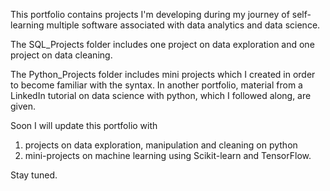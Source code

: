 This portfolio contains projects I'm developing during my journey of self-learning multiple software associated with data analytics and data science.

The SQL_Projects folder includes one project on data exploration and one project on data cleaning.

The Python_Projects folder includes mini projects which I created in order to become familiar with the syntax. 
In another portfolio, material from a LinkedIn tutorial on data science with python, which I followed along, are given.

Soon I will update this portfolio with 
1) projects on data exploration, manipulation and cleaning on python
2) mini-projects on machine learning using Scikit-learn and TensorFlow.

Stay tuned.
